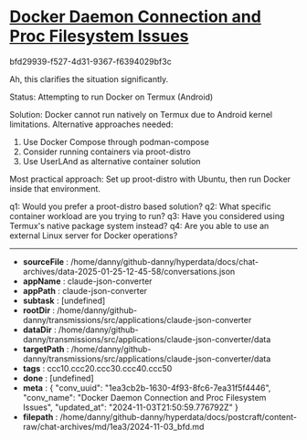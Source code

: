 # [Docker Daemon Connection and Proc Filesystem Issues](https://claude.ai/chat/1ea3cb2b-1630-4f93-8fc6-7ea31f5f4446)

bfd29939-f527-4d31-9367-f6394029bf3c

 Ah, this clarifies the situation significantly.

Status: Attempting to run Docker on Termux (Android)

Solution: 
Docker cannot run natively on Termux due to Android kernel limitations. Alternative approaches needed:
1. Use Docker Compose through podman-compose
2. Consider running containers via proot-distro
3. Use UserLAnd as alternative container solution

Most practical approach: Set up proot-distro with Ubuntu, then run Docker inside that environment.

q1: Would you prefer a proot-distro based solution?
q2: What specific container workload are you trying to run?
q3: Have you considered using Termux's native package system instead?
q4: Are you able to use an external Linux server for Docker operations?

---

* **sourceFile** : /home/danny/github-danny/hyperdata/docs/chat-archives/data-2025-01-25-12-45-58/conversations.json
* **appName** : claude-json-converter
* **appPath** : claude-json-converter
* **subtask** : [undefined]
* **rootDir** : /home/danny/github-danny/transmissions/src/applications/claude-json-converter
* **dataDir** : /home/danny/github-danny/transmissions/src/applications/claude-json-converter/data
* **targetPath** : /home/danny/github-danny/transmissions/src/applications/claude-json-converter/data
* **tags** : ccc10.ccc20.ccc30.ccc40.ccc50
* **done** : [undefined]
* **meta** : {
  "conv_uuid": "1ea3cb2b-1630-4f93-8fc6-7ea31f5f4446",
  "conv_name": "Docker Daemon Connection and Proc Filesystem Issues",
  "updated_at": "2024-11-03T21:50:59.776792Z"
}
* **filepath** : /home/danny/github-danny/hyperdata/docs/postcraft/content-raw/chat-archives/md/1ea3/2024-11-03_bfd.md
